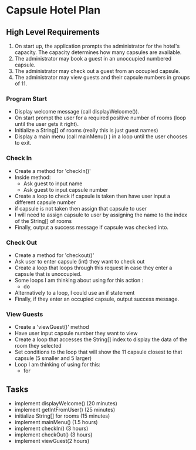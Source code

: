 # Capsule Hotel Plan

## High Level Requirements

1. On start up, the application prompts the administrator for the hotel's capacity. The capacity determines how many capsules are available.
2. The administrator may book a guest in an unoccupied numbered capsule.
3. The administrator may check out a guest from an occupied capsule.
4. The administrator may view guests and their capsule numbers in groups of 11. 



### Program Start
* Display welcome message (call displayWelcome()).
* On start prompt the user for a required positive number of rooms (loop until the user gets it right).
* Initialize a String[] of rooms (really this is just guest names)
* Display a main menu (call mainMenu() ) in a loop until the user chooses to exit.
 





### Check In
* Create a method for 'checkIn()'
* Inside method:
  * Ask guest to input name
  * Ask guest to input capsule number
* Create a loop to check if capsule is taken then have user input a different capsule number
* if capsule is not taken then assign that capsule to user
* I will need to assign capsule to user by assigning the name to the index of the String[] of rooms 
* Finally, output a success message if capsule was checked into.



### Check Out
* Create a method for 'checkout()'
* Ask user to enter capsule (int) they want to check out
* Create a loop that loops through this request in case they enter a capsule that is unoccupied.
* Some loops I am thinking about using for this action :
  * do
* Alternatively to a loop, I could use an if statement
* Finally, if they enter an occupied capsule, output success message. 


### View Guests
* Create a 'viewGuest()' method
* Have user input capsule number they want to view
* Create a loop that accesses the String[] index to display the data of the room they selected
* Set conditions to the loop that will show the 11 capsule closest to that capsule (5 smaller and 5 larger) 
* Loop I am thinking of using for this:
  * for




## Tasks
* implement displayWelcome() (20 minutes)
* implement getIntFromUser() (25 minutes)
* initialize String[] for rooms (15 minutes)
* implement mainMenu() (1.5 hours)
* implement checkIn() (3 hours)
* implement checkOut() (3 hours)
* implement viewGuest(2 hours)
